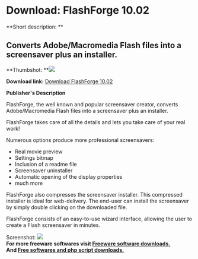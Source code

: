 # Download: FlashForge 10.02

**Short description: **

## Converts Adobe/Macromedia Flash files into a screensaver plus an installer.

  
**Thumbshot: **![](http://www.freewarefiles.com/screenshot/flashforge7_md.gif)   
  
**Download link:** [Download FlashForge 10.02](http://freesoftwares.boysofts.com/FlashForge_program_27293.html)  
  

**Publisher's Description**  
  

FlashForge, the well known and popular screensaver creator, converts
Adobe/Macromedia Flash files into a screensaver plus an installer.

FlashForge takes care of all the details and lets you take care of your real
work!

Numerous options produce more professional screensavers:

  * Real movie preview 
  * Settings bitmap 
  * Inclusion of a readme file 
  * Screensaver uninstaller 
  * Automatic opening of the display properties 
  * much more 

FlashForge also compresses the screensaver installer. This compressed
installer is ideal for web-delivery. The end-user can install the screensaver
by simply double clicking on the downloaded file.

FlashForge consists of an easy-to-use wizard interface, allowing the user to
create a Flash screensaver in minutes.

  
  
Screenshot: ![](http://www.freewarefiles.com/screenshot/flashforge7.gif)  
**For more freeware softwares visit [Freeware software downloads.](http://freesoftwares.boysofts.com/)**   
**And [Free softwares and php script downloads.](http://www.boysofts.com/)**

